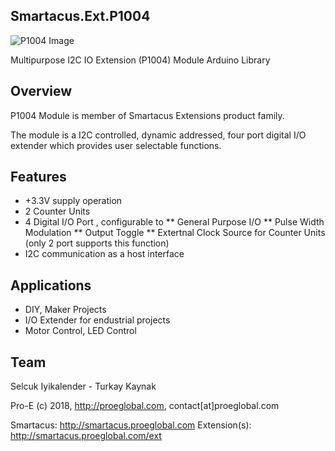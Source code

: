 ## Smartacus.Ext.P1004

![P1004 Image](http://proeglobal.com/wp-content/uploads/2018/05/SmEx1004.I01.png)

Multipurpose I2C IO Extension (P1004) Module Arduino Library

## Overview

P1004 Module is member of Smartacus Extensions product family. 

The module is a I2C controlled, dynamic addressed, four port digital I/O extender which provides user selectable functions. 

## Features

* +3.3V supply operation 
* 2 Counter Units 
* 4 Digital I/O Port , configurable to 
** General Purpose I/O 
** Pulse Width Modulation 
** Output Toggle 
** Extertnal Clock Source for Counter Units (only 2 port supports this function) 
* I2C communication as a host interface

## Applications

* DIY, Maker Projects 
* I/O Extender for endustrial projects 
* Motor Control, LED Control

## Team

Selcuk Iyikalender - Turkay Kaynak

Pro-E (c) 2018, http://proeglobal.com, contact[at]proeglobal.com

Smartacus: http://smartacus.proeglobal.com
Extension(s): http://smartacus.proeglobal.com/ext